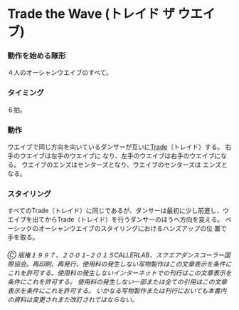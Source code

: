 
# Trade the Wave (トレイド ザ ウエイブ)

### 動作を始める隊形

４人のオーシャンウエイブのすべて。

### タイミング

６拍。

### 動作

ウエイブで同じ方向を向いているダンサーが互いに[Trade](../b2/trade.md)（トレイド）する。 右手のウエイブは左手のウエイブに なり、左手のウエイブは右手のウエイブになる。 ウエイブのエンズはセンターズとなり、ウエイブのセンターズは エンズとなる。

### スタイリング

すべてのTrade（トレイド）に同じであるが、ダンサーは最初に少し前進し、ウエイブを出てからTrade（トレイド）を行うダンサーのほうへ方向を変える。 ベーシックのオーシャンウエイブのスタイリングにおけるハンズアップの位 置で手を取る。

###### Ⓒ 版権１９９７，２００１-２０１５CALLERLAB、スクエアダンスコーラー国際協会。再印刷、再発行、使用料の発生しない写物製作はこの文章表示を条件にこれを許可する。使用料の発生しないインターネットでの刊行はこの文章表示を条件にこれを許可する。 使用料の発生しない一部または全ての引用はこの文章表示を条件にこれを許可する。 いかなる写物製作または刊行においても本書内の資料は変更されまた改訂されてはならない。
